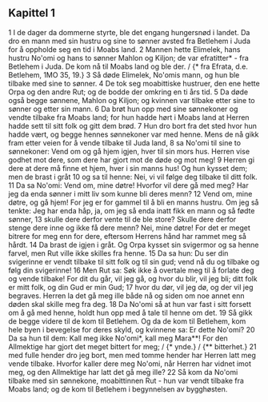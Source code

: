## Kapittel 1

1 I de dager da dommerne styrte, ble det engang hungersnød i landet. Da dro en mann med sin hustru og sine to sønner avsted fra Betlehem i Juda for å oppholde seg en tid i Moabs land.
2 Mannen hette Elimelek, hans hustru No'omi og hans to sønner Mahlon og Kiljon; de var efratitter* - fra Betlehem i Juda. De kom nå til Moabs land og ble der. / {* fra Efrata, d.e. Betlehem, 1MO 35, 19.}
3 Så døde Elimelek, No'omis mann, og hun ble tilbake med sine to sønner.
4 De tok seg moabittiske hustruer, den ene hette Orpa og den andre Rut; og de bodde der omkring en ti års tid.
5 Da døde også begge sønnene, Mahlon og Kiljon; og kvinnen var tilbake etter sine to sønner og etter sin mann.
6 Da brøt hun opp med sine sønnekoner og vendte tilbake fra Moabs land; for hun hadde hørt i Moabs land at Herren hadde sett til sitt folk og gitt dem brød.
7 Hun dro bort fra det sted hvor hun hadde vært, og begge hennes sønnekoner var med henne. Mens de nå gikk fram etter veien for å vende tilbake til Juda land,
8 sa No'omi til sine to sønnekoner: Vend om og gå hjem igjen, hver til sin mors hus. Herren vise godhet mot dere, som dere har gjort mot de døde og mot meg!
9 Herren gi dere at dere må finne et hjem, hver i sin manns hus! Og hun kysset dem; men de brast i gråt
10 og sa til henne: Nei, vi vil følge deg tilbake til ditt folk.
11 Da sa No'omi: Vend om, mine døtre! Hvorfor vil dere gå med meg? Har jeg da enda sønner i mitt liv som kunne bli deres menn?
12 Vend om, mine døtre, og gå hjem! For jeg er for gammel til å bli en manns hustru. Om jeg så tenkte: Jeg har enda håp, ja, om jeg så enda inatt fikk en mann og så fødte sønner,
13 skulle dere derfor vente til de ble store? Skulle dere derfor stenge dere inne og ikke få dere menn? Nei, mine døtre! For det er meget bitrere for meg enn for dere, eftersom Herrens hånd har rammet meg så hårdt.
14 Da brast de igjen i gråt. Og Orpa kysset sin svigermor og sa henne farvel, men Rut ville ikke skilles fra henne.
15 Da sa hun: Du ser din svigerinne er vendt tilbake til sitt folk og til sin gud; vend nå du og tilbake og følg din svigerinne!
16 Men Rut sa: Søk ikke å overtale meg til å forlate deg og vende tilbake! For dit du går, vil jeg gå, og hvor du blir, vil jeg bli; ditt folk er mitt folk, og din Gud er min Gud;
17 hvor du dør, vil jeg dø, og der vil jeg begraves. Herren la det gå meg ille både nå og siden om noe annet enn døden skal skille meg fra deg.
18 Da No'omi så at hun var fast i sitt forsett om å gå med henne, holdt hun opp med å tale til henne om det.
19 Så gikk de begge videre til de kom til Betlehem. Og da de kom til Betlehem, kom hele byen i bevegelse for deres skyld, og kvinnene sa: Er dette No'omi?
20 Da sa hun til dem: Kall meg ikke No'omi*, kall meg Mara**! For den Allmektige har gjort det meget bittert for meg; / {* ynde.} / {** bitterhet.}
21 med fulle hender dro jeg bort, men med tomme hender har Herren latt meg vende tilbake. Hvorfor kaller dere meg No'omi, når Herren har vidnet imot meg, og den Allmektige har latt det gå meg ille?
22 Så kom da No'omi tilbake med sin sønnekone, moabittinnen Rut - hun var vendt tilbake fra Moabs land; og de kom til Betlehem i begynnelsen av bygghøsten.
